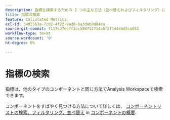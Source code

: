 ```yaml
---
description: 指標を検索するための 2 つの主な方法（並べ替えおよびフィルタリング）について説明します。
title: 指標の検索
feature: Calculated Metrics
exl-id: 34d2563a-7cd2-4f22-9ad0-6a3dab8d84ea
source-git-commit: f117c37ec7f2cc504752714a6f2f144e6d5ca055
workflow-type: tm+mt
source-wordcount: '0'
ht-degree: 0%

---
```


# 指標の検索

指標は、他のタイプのコンポーネントと同じ方法でAnalysis Workspaceで検索できます。

コンポーネントをすばやく見つける方法について詳しくは、 [コンポーネントリストの検索、フィルタリング、並べ替え](https://experienceleague.adobe.com/docs/analytics-platform/using/cja-components/overview.html?lang=en#search%2C-filter%2C-and-sort-the-component-list) in [コンポーネントの概要](/help/components/overview.md).
